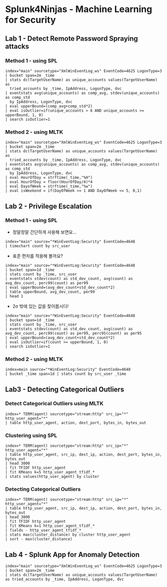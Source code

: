 # Splunk4Ninjas - Machine Learning for Security
## Lab 1 - Detect Remote Password Spraying attacks
### Method 1 - using SPL
```
index="main" sourcetype="XmlWinEventLog_ws" EventCode=4625 LogonType=3 
| bucket span=2m _time 
| stats dc(TargetUserName) as unique_accounts values(TargetUserName) as
  tried_accounts by _time, IpAddress, LogonType, dvc
| eventstats avg(unique_accounts) as comp_avg, stdev(unique_accounts) as comp_std
  by IpAddress, LogonType, dvc 
| eval upperBound=(comp_avg+comp_std*2)
| eval isOutlier=if(unique_accounts > 6 AND unique_accounts >= upperBound, 1, 0)
| search isOutlier=1 
```

### Method 2 - using MLTK
```
index="main" sourcetype="XmlWinEventLog_ws" EventCode=4625 LogonType=3 
| bucket span=2m _time 
| stats dc(TargetUserName) as unique_accounts values(TargetUserName) as
  tried_accounts by _time, IpAddress, LogonType, dvc
| eventstats avg(unique_accounts) as comp_avg, stdev(unique_accounts) as comp_std
  by IpAddress, LogonType, dvc 
| eval HourOfDay = strftime(_time,"%H")
| eval HourOfDay = floor(HourOfDay/4)*4
| eval DayofWeek = strftime(_time,"%w")
| eval isWeekend = if(DayOfWeek >= 1 AND DayOfWeek <= 5, 0,1)
```

## Lab 2 - Privilege Escalation
### Method 1 - using SPL
- 정말정말 간단하게 사용해 보면요...
```
index="main" source="*WinEventLog:Security" EventCode=4648
| timechart count by src_user
```
- 표준 편차를 적용해 볼까요? 
```
index="main" source="*WinEventLog:Security" EventCode=4648 
| bucket span=1d _time 
| stats count by _time, src_user 
| eventstats stdev(count) as std_dev_count, avg(count) as avg_dev_count, perc99(count) as per99 
| eval upperBound=(avg_dev_count+std_dev_count*2) 
| table upperBound, avg_dev_count, per99
| head 1
```
- 2σ 밖에 있는 값을 찾아봅시다! 
```
index="main" source="*WinEventLog:Security" EventCode=4648 
| bucket span=1d _time 
| stats count by _time, src_user 
| eventstats stdev(count) as std_dev_count, avg(count) as avg_dev_count, perc99(count) as per99, perc95(count) as per95 
| eval upperBound=(avg_dev_count+std_dev_count*2) 
| eval isOutlier=if(count >= upperBound, 1, 0) 
| search isOutlier=1
```
### Method 2 - using MLTK
```
index=main source="*WinEventLog:Security" EventCode=4648 
| bucket _time span=1d | stats count by src_user _time
```
## Lab3 - Detecting Categorical Outliers
### Detect Categorical Outliers using MLTK
```
index=* TERM(agent) sourcetype="stream:http" src_ip="*" http_user_agent="*"
| table http_user_agent, action, dest_port, bytes_in, bytes_out
```

### Clustering using SPL
```
index=* TERM(agent) sourcetype="stream:http" src_ip="*" http_user_agent="*"
| table http_user_agent, src_ip, dest_ip, action, dest_port, bytes_in, bytes_out
| head 3000
| fit TFIDF http_user_agent
| fit KMeans k=5 http_user_agent_tfidf_*
| stats values(http_user_agent) by cluster
```

### Detecting Categorical Outliers
```
index=* TERM(agent) sourcetype="stream:http" src_ip="*" http_user_agent="*"
| table http_user_agent, src_ip, dest_ip, action, dest_port, bytes_in, bytes_out
| head 3000
| fit TFIDF http_user_agent
| fit KMeans k=1 http_user_agent_tfidf_*
| fields - http_user_agent_tfidf_*
| stats max(cluster_distance) by cluster http_user_agent
| sort - max(cluster_distance)
```

## Lab 4 - Splunk App for Anomaly Detection
```
index="main" sourcetype="XmlWinEventLog_ws" EventCode=4625 LogonType=3 
| bucket span=2m _time 
| stats dc(TargetUserName) as unique_accounts values(TargetUserName) as tried_accounts by _time, IpAddress, LogonType, dvc
```